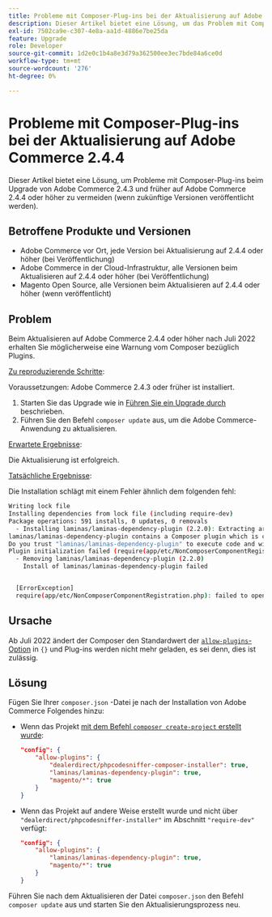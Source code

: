 ```yaml
---
title: Probleme mit Composer-Plug-ins bei der Aktualisierung auf Adobe Commerce 2.4.4
description: Dieser Artikel bietet eine Lösung, um das Problem mit Composer-Plug-ins beim Aktualisieren von Adobe Commerce 2.4.3 und früher auf Adobe Commerce 2.4.4 oder höher zu vermeiden (wenn zukünftige Versionen veröffentlicht werden).
exl-id: 7502ca9e-c307-4e8a-aa1d-4886e7be25da
feature: Upgrade
role: Developer
source-git-commit: 1d2e0c1b4a8e3d79a362500ee3ec7bde84a6ce0d
workflow-type: tm+mt
source-wordcount: '276'
ht-degree: 0%

---
```


# Probleme mit Composer-Plug-ins bei der Aktualisierung auf Adobe Commerce 2.4.4

Dieser Artikel bietet eine Lösung, um Probleme mit Composer-Plug-ins beim Upgrade von Adobe Commerce 2.4.3 und früher auf Adobe Commerce 2.4.4 oder höher zu vermeiden (wenn zukünftige Versionen veröffentlicht werden).

## Betroffene Produkte und Versionen

* Adobe Commerce vor Ort, jede Version bei Aktualisierung auf 2.4.4 oder höher (bei Veröffentlichung)
* Adobe Commerce in der Cloud-Infrastruktur, alle Versionen beim Aktualisieren auf 2.4.4 oder höher (bei Veröffentlichung)
* Magento Open Source, alle Versionen beim Aktualisieren auf 2.4.4 oder höher (wenn veröffentlicht)

## Problem

Beim Aktualisieren auf Adobe Commerce 2.4.4 oder höher nach Juli 2022 erhalten Sie möglicherweise eine Warnung vom Composer bezüglich Plugins.

<u>Zu reproduzierende Schritte</u>:

Voraussetzungen: Adobe Commerce 2.4.3 oder früher ist installiert.

1. Starten Sie das Upgrade wie in [Führen Sie ein Upgrade durch](https://experienceleague.adobe.com/docs/commerce-operations/upgrade-guide/implementation/perform-upgrade.html) beschrieben.
1. Führen Sie den Befehl `composer update` aus, um die Adobe Commerce-Anwendung zu aktualisieren.

<u>Erwartete Ergebnisse</u>:

Die Aktualisierung ist erfolgreich.

<u>Tatsächliche Ergebnisse</u>:

Die Installation schlägt mit einem Fehler ähnlich dem folgenden fehl:

```bash
Writing lock file
Installing dependencies from lock file (including require-dev)
Package operations: 591 installs, 0 updates, 0 removals
  - Installing laminas/laminas-dependency-plugin (2.2.0): Extracting archive
laminas/laminas-dependency-plugin contains a Composer plugin which is currently not in your allow-plugins config. See https://getcomposer.org/allow-plugins
Do you trust "laminas/laminas-dependency-plugin" to execute code and wish to enable it now? (writes "allow-plugins" to composer.json) [y,n,d,?] y
Plugin initialization failed (require(app/etc/NonComposerComponentRegistration.php): failed to open stream: No such file or directory), uninstalling plugin
  - Removing laminas/laminas-dependency-plugin (2.2.0)
    Install of laminas/laminas-dependency-plugin failed


  [ErrorException]
  require(app/etc/NonComposerComponentRegistration.php): failed to open stream: No such file or directory
```

## Ursache

Ab Juli 2022 ändert der Composer den Standardwert der [`allow-plugins`-Option](https://getcomposer.org/doc/06-config.md#allow-plugins) in `{}` und Plug-ins werden nicht mehr geladen, es sei denn, dies ist zulässig.

## Lösung

Fügen Sie Ihrer `composer.json` -Datei je nach der Installation von Adobe Commerce Folgendes hinzu:

* Wenn das Projekt [mit dem Befehl `composer create-project` erstellt wurde](https://devdocs.magento.com/guides/v2.4/install-gde/composer.html#get-the-metapackage):

  ```json
  "config": {
      "allow-plugins": {
          "dealerdirect/phpcodesniffer-composer-installer": true,
          "laminas/laminas-dependency-plugin": true,
          "magento/*": true
      }
  }
  ```

* Wenn das Projekt auf andere Weise erstellt wurde und nicht über `"dealerdirect/phpcodesniffer-installer"` im Abschnitt `"require-dev"` verfügt:

  ```json
  "config": {
      "allow-plugins": {
          "laminas/laminas-dependency-plugin": true,
          "magento/*": true
      }
  }
  ```

Führen Sie nach dem Aktualisieren der Datei `composer.json` den Befehl `composer update` aus und starten Sie den Aktualisierungsprozess neu.

